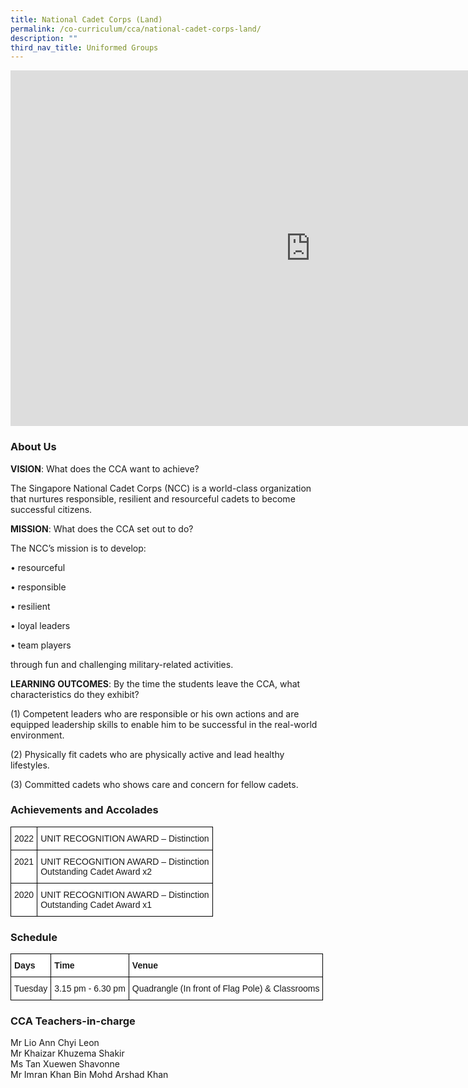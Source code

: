 ```yaml
---
title: National Cadet Corps (Land)
permalink: /co-curriculum/cca/national-cadet-corps-land/
description: ""
third_nav_title: Uniformed Groups
---
```

<iframe allowfullscreen="true" height="569" width="960" frameborder="0" src="https://docs.google.com/presentation/d/1M3gN7sUsawcdBiBOTVnvZLmL3bUcwvXpde9RCsx8aYY/embed?start=true&amp;loop=true&amp;delayms=3000"></iframe>

### About Us

**VISION**: What does the CCA want to achieve?&nbsp;

The Singapore National Cadet Corps (NCC) is a world-class organization that nurtures responsible, resilient and resourceful cadets to become successful citizens.  

  

**MISSION**: What does the CCA set out to do?

The NCC’s mission is to develop:&nbsp;  

• resourceful

• responsible

• resilient

• loyal leaders&nbsp;

• team players&nbsp;

through fun and challenging military-related activities.

  

**LEARNING OUTCOMES**: By the time the students leave the CCA, what characteristics do they exhibit?

(1) Competent leaders who are responsible or his own actions and are equipped leadership skills to enable him to be successful in the real-world environment.&nbsp;  

(2) Physically fit cadets who are physically active and lead healthy lifestyles.&nbsp;  

(3) Committed cadets who shows care and concern for fellow cadets.

### Achievements and Accolades

<style type="text/css">
.tg  {border-collapse:collapse;border-spacing:0;}
.tg td{border-color:black;border-style:solid;border-width:1px;font-family:Arial, sans-serif;font-size:14px;
  overflow:hidden;padding:10px 5px;word-break:normal;}
.tg th{border-color:black;border-style:solid;border-width:1px;font-family:Arial, sans-serif;font-size:14px;
  font-weight:normal;overflow:hidden;padding:10px 5px;word-break:normal;}
.tg .tg-ktyi{background-color:#FFF;text-align:left;vertical-align:top}
</style>
<table class="tg">
<thead>
  <tr>
    <th class="tg-ktyi">2022</th>
    <th class="tg-ktyi">UNIT RECOGNITION AWARD – Distinction</th>
  </tr>
</thead>
<tbody>
  <tr>
    <td class="tg-ktyi">2021</td>
    <td class="tg-ktyi">UNIT RECOGNITION AWARD – Distinction<br>Outstanding Cadet Award x2</td>
  </tr>
  <tr>
    <td class="tg-ktyi">2020</td>
    <td class="tg-ktyi">UNIT RECOGNITION AWARD – Distinction<br>Outstanding Cadet Award x1</td>
  </tr>
</tbody>
</table>

### Schedule

<style type="text/css">
.tg  {border-collapse:collapse;border-spacing:0;}
.tg td{border-color:black;border-style:solid;border-width:1px;font-family:Arial, sans-serif;font-size:14px;
  overflow:hidden;padding:10px 5px;word-break:normal;}
.tg th{border-color:black;border-style:solid;border-width:1px;font-family:Arial, sans-serif;font-size:14px;
  font-weight:normal;overflow:hidden;padding:10px 5px;word-break:normal;}
.tg .tg-dgl5{background-color:#FFF;font-weight:bold;text-align:left;vertical-align:top}
.tg .tg-ktyi{background-color:#FFF;text-align:left;vertical-align:top}
</style>
<table class="tg">
<thead>
  <tr>
    <th class="tg-dgl5">Days</th>
    <th class="tg-dgl5">Time</th>
    <th class="tg-dgl5">Venue</th>
  </tr>
</thead>
<tbody>
  <tr>
    <td class="tg-ktyi">Tuesday</td>
    <td class="tg-ktyi"><span style="background-color:initial">3.15 pm - 6.30 pm </span></td>
    <td class="tg-ktyi">Quadrangle (In front of Flag Pole) &amp; Classrooms</td>
  </tr>
</tbody>
</table>

### CCA Teachers-in-charge

Mr Lio Ann Chyi Leon <br>
Mr Khaizar Khuzema Shakir<br>
Ms Tan Xuewen Shavonne <br>
Mr Imran Khan Bin Mohd Arshad Khan